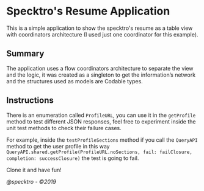 # Specktro's Resume Application

This is a simple application to show the specktro's resume as a table view with coordinators architecture (I used just one coordinator for this example).

## Summary
The application uses a flow coordinators architecture to separate the view and the logic, it was created as a singleton to get the information’s network and the structures used as models are Codable types.

## Instructions
There is an enumeration called ```ProfileURL```, you can use it in the ```getProfile``` method to test different JSON responses, feel free to experiment inside the unit test methods to check their failure cases.

For example, inside the ```testProfileSections```  method if you call the ```QueryAPI``` method to get the user profile in this way ```QueryAPI.shared.getProfile(ProfileURL.noSections, fail: failClosure, completion: successClosure)``` the test is going to fail.

Clone it and have fun!

_@specktro - ©2019_
